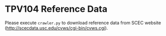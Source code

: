 # TPV104 Reference Data
Please execute `crawler.py` to download reference data from SCEC website (http://scecdata.usc.edu/cvws/cgi-bin/cvws.cgi).